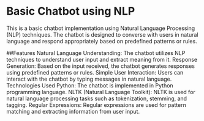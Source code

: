 # Basic Chatbot using NLP
This is a basic chatbot implementation using Natural Language Processing (NLP) techniques. The chatbot is designed to converse with users in natural language and respond appropriately based on predefined patterns or rules.

##Features
Natural Language Understanding: The chatbot utilizes NLP techniques to understand user input and extract meaning from it.
Response Generation: Based on the input received, the chatbot generates responses using predefined patterns or rules.
Simple User Interaction: Users can interact with the chatbot by typing messages in natural language.
Technologies Used
Python: The chatbot is implemented in Python programming language.
NLTK (Natural Language Toolkit): NLTK is used for natural language processing tasks such as tokenization, stemming, and tagging.
Regular Expressions: Regular expressions are used for pattern matching and extracting information from user input.
